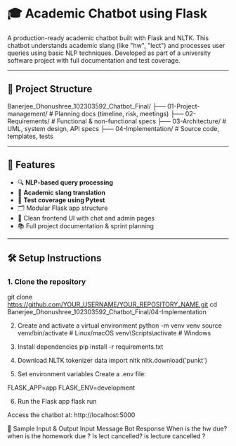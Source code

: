 # 🎓 Academic Chatbot using Flask

A production-ready academic chatbot built with Flask and NLTK. This chatbot understands academic slang (like "hw", "lect") and processes user queries using basic NLP techniques. Developed as part of a university software project with full documentation and test coverage.

---

## 📁 Project Structure

Banerjee_Dhonushree_102303592_Chatbot_Final/
├── 01-Project-management/ # Planning docs (timeline, risk, meetings)
├── 02-Requirements/ # Functional & non-functional specs
├── 03-Architecture/ # UML, system design, API specs
├── 04-Implementation/ # Source code, templates, tests


---

## 🚀 Features

- 🔍 **NLP-based query processing**
- 🤖 **Academic slang translation**
- 🧪 **Test coverage using Pytest**
- 🗂️ Modular Flask app structure
- 🎨 Clean frontend UI with chat and admin pages
- 📚 Full project documentation & sprint planning

---

## 🛠️ Setup Instructions

### 1. Clone the repository


git clone https://github.com/YOUR_USERNAME/YOUR_REPOSITORY_NAME.git
cd Banerjee_Dhonushree_102303592_Chatbot_Final/04-Implementation

2. Create and activate a virtual environment
python -m venv venv
source venv/bin/activate     # Linux/macOS
venv\Scripts\activate        # Windows

3. Install dependencies
pip install -r requirements.txt

4. Download NLTK tokenizer data
import nltk
nltk.download('punkt')

5. Set environment variables
Create a .env file:

FLASK_APP=app
FLASK_ENV=development

6. Run the Flask app
flask run

Access the chatbot at: http://localhost:5000

💬 Sample Input & Output
Input Message	Bot Response
When is the hw due?	when is the homework due ?
Is lect cancelled?	is lecture cancelled ?

